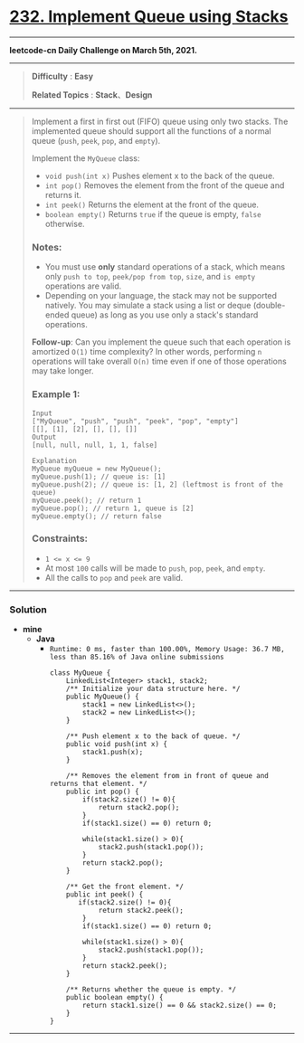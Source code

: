 # [232. Implement Queue using Stacks](https://leetcode.com/problems/implement-queue-using-stacks/)

---

**leetcode-cn Daily Challenge on March 5th, 2021.**

---

> **Difficulty** : **Easy**
>
> **Related Topics** : **Stack**、**Design**

---

> Implement a first in first out (FIFO) queue using only two stacks.
> The implemented queue should support all the functions of a normal queue (`push`, `peek`, `pop`, and `empty`).
>
> Implement the `MyQueue` class:
> * `void push(int x)` Pushes element x to the back of the queue.
> * `int pop()` Removes the element from the front of the queue and returns it.
> * `int peek()` Returns the element at the front of the queue.
> * `boolean empty()` Returns `true` if the queue is empty, `false` otherwise.
>
> ### Notes:
> * You must use **only** standard operations of a stack, which means only `push to top`, `peek/pop from top`, `size`, and `is empty` operations are valid.
> * Depending on your language, the stack may not be supported natively. You may simulate a stack using a list or deque (double-ended queue) as long as you use only a stack's standard operations.
>
>
> **Follow-up**: Can you implement the queue such that each operation is amortized `O(1)` time complexity?
> In other words, performing `n` operations will take overall `O(n)` time even if one of those operations may take longer.
>
>
>
> ### Example 1:
> ```
> Input
> ["MyQueue", "push", "push", "peek", "pop", "empty"]
> [[], [1], [2], [], [], []]
> Output
> [null, null, null, 1, 1, false]
>
> Explanation
> MyQueue myQueue = new MyQueue();
> myQueue.push(1); // queue is: [1]
> myQueue.push(2); // queue is: [1, 2] (leftmost is front of the queue)
> myQueue.peek(); // return 1
> myQueue.pop(); // return 1, queue is [2]
> myQueue.empty(); // return false
> ```
>
> ### Constraints:
> * `1 <= x <= 9`
> * At most `100` calls will be made to `push`, `pop`, `peek`, and `empty`.
> * All the calls to `pop` and `peek` are valid.

---


### Solution
* **mine**
  * **Java**
    * `Runtime: 0 ms, faster than 100.00%, Memory Usage: 36.7 MB, less than 85.16% of Java online submissions`
      ```
      class MyQueue {
          LinkedList<Integer> stack1, stack2;
          /** Initialize your data structure here. */
          public MyQueue() {
              stack1 = new LinkedList<>();
              stack2 = new LinkedList<>();
          }

          /** Push element x to the back of queue. */
          public void push(int x) {
              stack1.push(x);
          }

          /** Removes the element from in front of queue and returns that element. */
          public int pop() {
              if(stack2.size() != 0){
                  return stack2.pop();
              }
              if(stack1.size() == 0) return 0;

              while(stack1.size() > 0){
                  stack2.push(stack1.pop());
              }
              return stack2.pop();
          }

          /** Get the front element. */
          public int peek() {
             if(stack2.size() != 0){
                  return stack2.peek();
              }
              if(stack1.size() == 0) return 0;

              while(stack1.size() > 0){
                  stack2.push(stack1.pop());
              }
              return stack2.peek();
          }

          /** Returns whether the queue is empty. */
          public boolean empty() {
              return stack1.size() == 0 && stack2.size() == 0;
          }
      }
      ```

---

